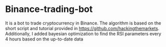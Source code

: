 # Binance-trading-bot

It is a bot to trade cryptocurrency in Binance. The algorithm is based on the short script and tutorial provided in https://github.com/hackingthemarkets. Additionally, I added bayesian optimization to find the RSI parameters every 4 hours based on the up-to-date data 
